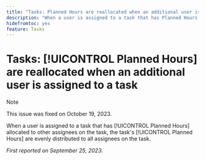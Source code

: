 ```yaml
---
title: "Tasks: Planned Hours are reallocated when an additional user is assigned to a task."
description: "When a user is assigned to a task that has Planned Hours allocated to other assignees on the task, the task's Planned Hours are evenly distributed to all assignees on the task. "
hidefromtoc: yes
feature: Tasks
---
```


# Tasks: [!UICONTROL Planned Hours] are reallocated when an additional user is assigned to a task

>[!NOTE]
>
>This issue was fixed on October 19, 2023.

When a user is assigned to a task that has [!UICONTROL Planned Hours] allocated to other assignees on the task, the task's [!UICONTROL Planned Hours] are evenly distributed to all assignees on the task. 

_First reported on September 25, 2023._
